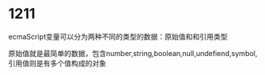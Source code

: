 
# 1211

ecmaScript变量可以分为两种不同的类型的数据：原始值和和引用类型

原始值就是最简单的数据，包含number,string,boolean,null,undefiend,symbol,
引用值则是有多个值构成的对象

